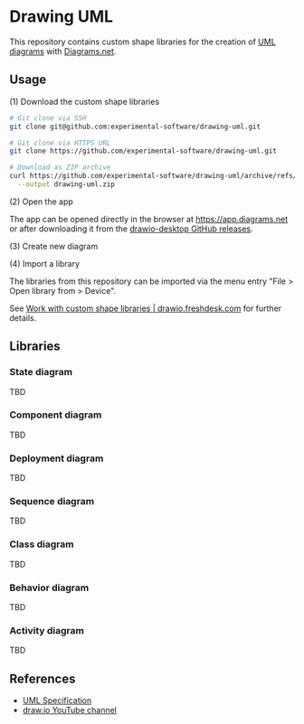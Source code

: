 # Drawing UML

This repository contains custom shape libraries for the creation of [UML diagrams](https://www.uml-diagrams.org) with [Diagrams.net](https://en.wikipedia.org/wiki/Diagrams.net).

## Usage

(1) Download the custom shape libraries

```bash
# Git clone via SSH
git clone git@github.com:experimental-software/drawing-uml.git

# Git clone via HTTPS URL
git clone https://github.com/experimental-software/drawing-uml.git

# Download as ZIP archive
curl https://github.com/experimental-software/drawing-uml/archive/refs/heads/master.zip \
  --output drawing-uml.zip
```

(2) Open the app

The app can be opened directly in the browser at https://app.diagrams.net or after downloading it from the [drawio-desktop GitHub releases](https://github.com/jgraph/drawio-desktop/releases/latest).

(3) Create new diagram

(4) Import a library

The libraries from this repository can be imported via the menu entry "File > Open library from > Device".

See [Work with custom shape libraries | drawio.freshdesk.com](https://drawio.freshdesk.com/support/solutions/articles/16000067790-work-with-custom-shape-libraries) for further details.

## Libraries

### State diagram

TBD

### Component diagram

TBD

### Deployment diagram

TBD

### Sequence diagram

TBD

### Class diagram

TBD

### Behavior diagram

TBD

### Activity diagram

TBD

## References

- [UML Specification](https://www.omg.org/spec/UML/)
- [draw.io YouTube channel](https://www.youtube.com/@drawioapp)
